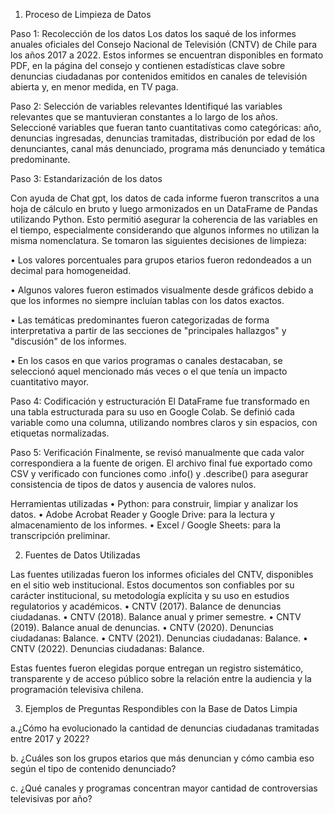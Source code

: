 1. Proceso de Limpieza de Datos

Paso 1: Recolección de los datos
Los datos los saqué de los informes anuales oficiales del Consejo Nacional de Televisión (CNTV) de Chile para los años 2017 a 2022. Estos informes se encuentran disponibles en formato PDF, en la página del consejo y contienen estadísticas clave sobre denuncias ciudadanas por contenidos emitidos en canales de televisión abierta y, en menor medida, en TV paga.

Paso 2: Selección de variables relevantes
Identifiqué las variables relevantes que se mantuvieran constantes a lo largo de los años. Seleccioné variables que fueran tanto cuantitativas como categóricas: año, denuncias ingresadas, denuncias tramitadas, distribución por edad de los denunciantes, canal más denunciado, programa más denunciado y temática predominante.

Paso 3: Estandarización de los datos

Con ayuda de Chat gpt, los datos de cada informe fueron transcritos a una hoja de cálculo en bruto y luego armonizados en un DataFrame de Pandas utilizando Python. Esto permitió asegurar la coherencia de las variables en el tiempo, especialmente considerando que algunos informes no utilizan la misma nomenclatura.
Se tomaron las siguientes decisiones de limpieza:

•	Los valores porcentuales para grupos etarios fueron redondeados a un decimal para homogeneidad.

•	Algunos valores fueron estimados visualmente desde gráficos debido a que los informes no siempre incluían tablas con los datos exactos.

•	Las temáticas predominantes fueron categorizadas de forma interpretativa a partir de las secciones de "principales hallazgos" y "discusión" de los informes.

•	En los casos en que varios programas o canales destacaban, se seleccionó aquel mencionado más veces o el que tenía un impacto cuantitativo mayor.

Paso 4: Codificación y estructuración
El DataFrame fue transformado en una tabla estructurada para su uso en Google Colab. Se definió cada variable como una columna, utilizando nombres claros y sin espacios, con etiquetas normalizadas.

Paso 5: Verificación
Finalmente, se revisó manualmente que cada valor correspondiera a la fuente de origen. El archivo final fue exportado como CSV y verificado con funciones como .info() y .describe() para asegurar consistencia de tipos de datos y ausencia de valores nulos.

Herramientas utilizadas
•	Python: para construir, limpiar y analizar los datos.
•	Adobe Acrobat Reader y Google Drive: para la lectura y almacenamiento de los informes.
•	Excel / Google Sheets: para la transcripción preliminar.

2.	Fuentes de Datos Utilizadas

Las fuentes utilizadas fueron los informes oficiales del CNTV, disponibles en el sitio web institucional. Estos documentos son confiables por su carácter institucional, su metodología explícita y su uso en estudios regulatorios y académicos.
•	CNTV (2017). Balance de denuncias ciudadanas.
•	CNTV (2018). Balance anual y primer semestre.
•	CNTV (2019). Balance anual de denuncias.
•	CNTV (2020). Denuncias ciudadanas: Balance.
•	CNTV (2021). Denuncias ciudadanas: Balance.
•	CNTV (2022). Denuncias ciudadanas: Balance.

Estas fuentes fueron elegidas porque entregan un registro sistemático, transparente y de acceso público sobre la relación entre la audiencia y la programación televisiva chilena.

3.	Ejemplos de Preguntas Respondibles con la Base de Datos Limpia

a.¿Cómo ha evolucionado la cantidad de denuncias ciudadanas tramitadas entre 2017 y 2022?

b. ¿Cuáles son los grupos etarios que más denuncian y cómo cambia eso según el tipo de contenido denunciado?

c. ¿Qué canales y programas concentran mayor cantidad de controversias televisivas por año?

